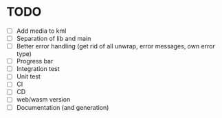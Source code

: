 # TODO
- [ ] Add media to kml
- [ ] Separation of lib and main
- [ ] Better error handling (get rid of all unwrap, error messages, own error type)
- [ ] Progress bar
- [ ] Integration test
- [ ] Unit test
- [ ] CI
- [ ] CD
- [ ] web/wasm version
- [ ] Documentation (and generation)